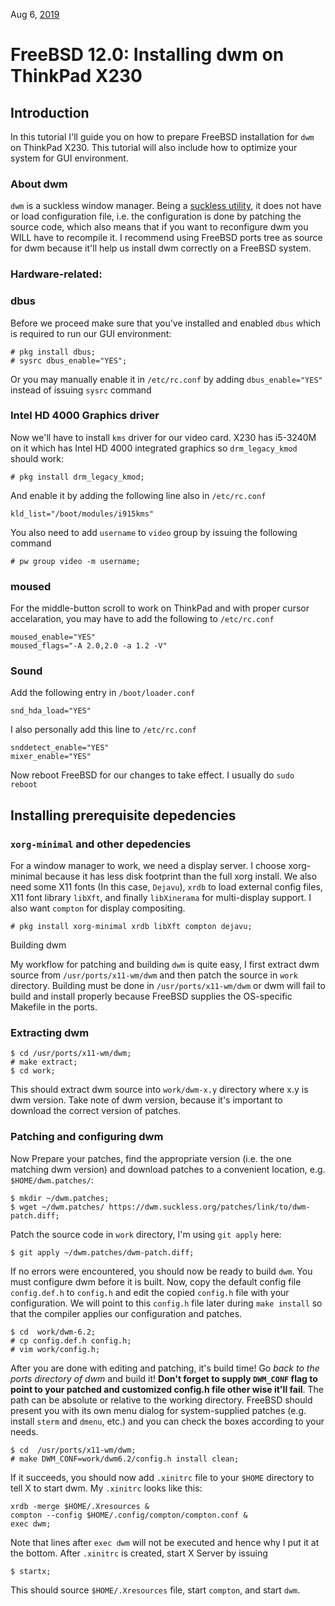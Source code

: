 Aug 6, [2019](/blog/2019/)

# FreeBSD 12.0: Installing dwm on ThinkPad X230

## Introduction

In this tutorial I'll guide you on how to prepare FreeBSD installation for `dwm` on ThinkPad X230. This tutorial will also include how to optimize your system for GUI environment.

### About dwm

`dwm` is a suckless window manager. Being a [suckless utility](https://dwm.suckless.org), it does not have or load configuration file, i.e. the configuration is done by patching the source code, which also means that if you want to reconfigure dwm you WILL have to recompile it. I recommend using FreeBSD ports tree as source for dwm because it'll help us install dwm correctly on a FreeBSD system.

### Hardware-related:

### dbus

Before we proceed make sure that you've installed and enabled `dbus` which is required to run our GUI environment:

    # pkg install dbus;
    # sysrc dbus_enable="YES";

Or you may manually enable it in `/etc/rc.conf` by adding `dbus_enable="YES"` instead of issuing `sysrc` command

### Intel HD 4000 Graphics driver

Now we'll have to install `kms` driver for our video card. X230 has i5-3240M on it which has Intel HD 4000 integrated graphics so `drm_legacy_kmod` should work:

    # pkg install drm_legacy_kmod;

And enable it by adding the following line also in `/etc/rc.conf`

    kld_list="/boot/modules/i915kms"

You also need to add `username` to `video` group by issuing the following command

    # pw group video -m username;

### moused

For the middle-button scroll to work on ThinkPad and with proper cursor accelaration, you may have to add the following to `/etc/rc.conf`

    moused_enable="YES"
    moused_flags="-A 2.0,2.0 -a 1.2 -V"

### Sound

Add the following entry in `/boot/loader.conf`

    snd_hda_load="YES"

I also personally add this line to `/etc/rc.conf`

    snddetect_enable="YES"
    mixer_enable="YES"

Now reboot FreeBSD for our changes to take effect. I usually do `sudo reboot`

## Installing prerequisite depedencies

### `xorg-minimal` and other depedencies

For a window manager to work, we need a display server. I choose xorg-minimal because it has less disk footprint than the full xorg install. We also need some X11 fonts (In this case, `Dejavu`), `xrdb` to load external config files, X11 font library `libXft`, and finally `libXinerama` for multi-display support. I also want `compton` for display compositing.

    # pkg install xorg-minimal xrdb libXft compton dejavu;

Building dwm

My workflow for patching and building `dwm` is quite easy, I first extract dwm source from `/usr/ports/x11-wm/dwm` and then patch the source in `work` directory. Building must be done in `/usr/ports/x11-wm/dwm` or dwm will fail to build and install properly because FreeBSD supplies the OS-specific Makefile in the ports.

### Extracting dwm

    $ cd /usr/ports/x11-wm/dwm;
    # make extract;
    $ cd work;

This should extract dwm source into `work/dwm-x.y` directory where x.y is dwm version. Take note of dwm version, because it's important to download the correct version of patches.

### Patching and configuring dwm

Now Prepare your patches, find the appropriate version (i.e. the one matching dwm version) and download patches to a convenient location, e.g. `$HOME/dwm.patches/`:

    $ mkdir ~/dwm.patches;
    $ wget ~/dwm.patches/ https://dwm.suckless.org/patches/link/to/dwm-patch.diff;

Patch the source code in `work` directory, I'm using `git apply` here:

    $ git apply ~/dwm.patches/dwm-patch.diff;

If no errors were encountered, you should now be ready to build `dwm`. You must configure dwm before it is built. Now, copy the default config file `config.def.h` to `config.h` and edit the copied `config.h` file with your configuration. We will point to this `config.h` file later during `make install` so that the compiler applies our configuration and patches.

    $ cd  work/dwm-6.2;
    # cp config.def.h config.h;
    # vim work/config.h;

After you are done with editing and patching, it's build time! Go _back to the ports directory of dwm_ and build it! **Don't forget to supply `DWM_CONF` flag to point to your patched and customized config.h file other wise it'll fail**. The path can be absolute or relative to the working directory. FreeBSD should present you with its own menu dialog for system-supplied patches (e.g. install `sterm` and `dmenu`, etc.) and you can check the boxes according to your needs.

    $ cd  /usr/ports/x11-wm/dwm;
    # make DWM_CONF=work/dwm6.2/config.h install clean;

If it succeeds, you should now add `.xinitrc` file to your `$HOME` directory to tell X to start dwm. My `.xinitrc` looks like this:

    xrdb -merge $HOME/.Xresources &
    compton --config $HOME/.config/compton/compton.conf &
    exec dwm;

Note that lines after `exec dwm` will not be executed and hence why I put it at the bottom. After `.xinitrc` is created, start X Server by issuing

    $ startx;

This should source `$HOME/.Xresources` file, start `compton`, and start `dwm`.
